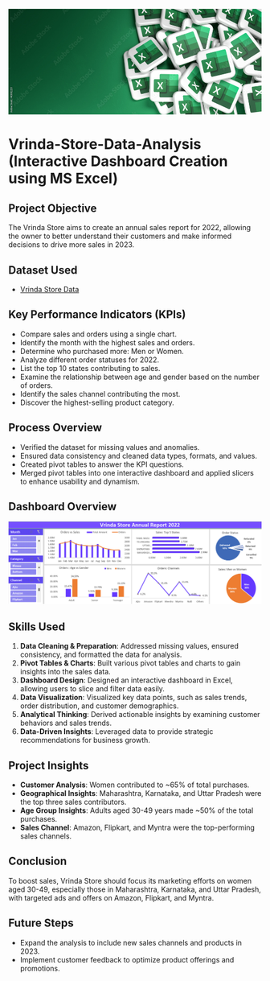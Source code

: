 ![Excel Banner](https://github.com/tusharjkhapre/Vrinda-Store-Dataset-Analysis/blob/main/banner.jpg) <!-- Replace with an actual Excel banner image URL -->

# **Vrinda-Store-Data-Analysis** (Interactive Dashboard Creation using MS Excel)

## **Project Objective**

The Vrinda Store aims to create an annual sales report for 2022, allowing the owner to better understand their customers and make informed decisions to drive more sales in 2023.

## **Dataset Used**

- [Vrinda Store Data](https://github.com/VishalHYadav/Vrinda-Store-Data-Analysis-using-Excel/blob/main/Vrinda%20Store%20Data%20Analysis.xlsx)

## **Key Performance Indicators (KPIs)**

- Compare sales and orders using a single chart.
- Identify the month with the highest sales and orders.
- Determine who purchased more: Men or Women.
- Analyze different order statuses for 2022.
- List the top 10 states contributing to sales.
- Examine the relationship between age and gender based on the number of orders.
- Identify the sales channel contributing the most.
- Discover the highest-selling product category.

## **Process Overview**

- Verified the dataset for missing values and anomalies.
- Ensured data consistency and cleaned data types, formats, and values.
- Created pivot tables to answer the KPI questions.
- Merged pivot tables into one interactive dashboard and applied slicers to enhance usability and dynamism.

## **Dashboard Overview**

![Vrinda Store Dashboard](https://github.com/VishalHYadav/Vrinda-Store-Data-Analysis-using-Excel/blob/main/Vrinda%20Store%20Dashboard.png) <!-- Replace with the actual dashboard image link -->

## **Skills Used**

1. **Data Cleaning & Preparation**: Addressed missing values, ensured consistency, and formatted the data for analysis.
2. **Pivot Tables & Charts**: Built various pivot tables and charts to gain insights into the sales data.
3. **Dashboard Design**: Designed an interactive dashboard in Excel, allowing users to slice and filter data easily.
4. **Data Visualization**: Visualized key data points, such as sales trends, order distribution, and customer demographics.
5. **Analytical Thinking**: Derived actionable insights by examining customer behaviors and sales trends.
6. **Data-Driven Insights**: Leveraged data to provide strategic recommendations for business growth.

## **Project Insights**

- **Customer Analysis**: Women contributed to ~65% of total purchases.
- **Geographical Insights**: Maharashtra, Karnataka, and Uttar Pradesh were the top three sales contributors.
- **Age Group Insights**: Adults aged 30-49 years made ~50% of the total purchases.
- **Sales Channel**: Amazon, Flipkart, and Myntra were the top-performing sales channels.

## **Conclusion**

To boost sales, Vrinda Store should focus its marketing efforts on women aged 30-49, especially those in Maharashtra, Karnataka, and Uttar Pradesh, with targeted ads and offers on Amazon, Flipkart, and Myntra.

## **Future Steps**

- Expand the analysis to include new sales channels and products in 2023.
- Implement customer feedback to optimize product offerings and promotions.
